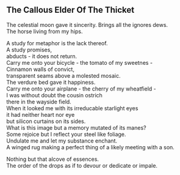 The Callous Elder Of The Thicket
--------------------------------
The celestial moon gave it sincerity. Brings all the ignores dews.  
The horse living from my hips.  
  
A study for metaphor is the lack thereof.  
A study promises,  
abducts - it does not return.  
Carry me onto your bicycle - the tomato of my sweetnes -  
Cinnamon walls of convict,  
transparent seams above a molested mosaic.  
The verdure bed gave it happiness.  
Carry me onto your airplane - the cherry of my wheatfield -  
I was without doubt the cousin ostrich  
there in the wayside field.  
When it looked me with its irreducable starlight eyes  
it had neither heart nor eye  
but silicon curtains on its sides.  
What is this image but a memory mutated of its manes?  
Some rejoice but I reflect your steel like foliage.  
Undulate me and let my substance enchant.  
A winged rug making a perfect thing of a likely meeting with a son.  
  
Nothing but that alcove of essences.  
The order of the drops as if to devour or dedicate or impale.  
